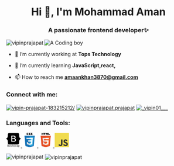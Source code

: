 <h1 align="center">Hi 👋, I'm Mohammad Aman</h1>
<h3 align="center">A passionate frontend developer✨</h3>

<img src="https://user-images.githubusercontent.com/55389276/140866485-8fb1c876-9a8f-4d6a-98dc-08c4981eaf70.gif" alt="A Coding boy" align="right" width="400">

<p align="left"> <img src="https://komarev.com/ghpvc/?username=vipinprajapat&label=Profile%20views&color=0e75b6&style=flat" alt="vipinprajapat" /> </p>

- 🔭 I’m currently working at **Tops Technology**

- 🌱 I’m currently learning **JavaScript,react,**

- 📫 How to reach me **amaankhan3870@gmail.com**

<h3 align="left">Connect with me:</h3>
<p align="left">
<a href="https://linkedin.com/in/vipin-prajapat-183215212/" target="blank"><img align="center" src="https://raw.githubusercontent.com/rahuldkjain/github-profile-readme-generator/master/src/images/icons/Social/linked-in-alt.svg" alt="vipin-prajapat-183215212/" height="30" width="40" /></a>
<a href="https://fb.com/vipinprajapat.prajapat" target="blank"><img align="center" src="https://raw.githubusercontent.com/rahuldkjain/github-profile-readme-generator/master/src/images/icons/Social/facebook.svg" alt="vipinprajapat.prajapat" height="30" width="40" /></a>
<a href="https://www.instagram.com/mr_amaan_786/" target="blank"><img align="center" src="https://raw.githubusercontent.com/rahuldkjain/github-profile-readme-generator/master/src/images/icons/Social/instagram.svg" alt="_vipin01___" height="30" width="40" /></a>
</p>

<h3 align="left">Languages and Tools:</h3>
<p align="left"> <a href="https://getbootstrap.com" target="_blank" rel="noreferrer"> <img src="https://raw.githubusercontent.com/devicons/devicon/master/icons/bootstrap/bootstrap-plain-wordmark.svg" alt="bootstrap" width="40" height="40"/> </a><a href="https://www.w3schools.com/css/" target="_blank" rel="noreferrer"> <img src="https://raw.githubusercontent.com/devicons/devicon/master/icons/css3/css3-original-wordmark.svg" alt="css3" width="40" height="40"/> </a> <a href="https://www.w3.org/html/" target="_blank" rel="noreferrer"> <img src="https://raw.githubusercontent.com/devicons/devicon/master/icons/html5/html5-original-wordmark.svg" alt="html5" width="40" height="40"/> </a> <a href="https://developer.mozilla.org/en-US/docs/Web/JavaScript" target="_blank" rel="noreferrer"> <img src="https://raw.githubusercontent.com/devicons/devicon/master/icons/javascript/javascript-original.svg" alt="javascript" width="40" height="40"/> </a> </p>
<p><img align="left" src="https://github-readme-stats.vercel.app/api/top-langs?username=amaan2509&show_icons=true&locale=en&layout=compact" alt="vipinprajapat" /></p>

<p>&nbsp;<img align="center" src="https://github-readme-stats.vercel.app/api?username=amaan2509&show_icons=true&locale=en" alt="vipinprajapat" /></p>
